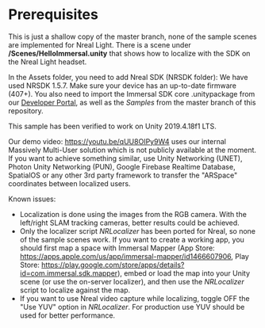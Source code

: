 # Prerequisites

This is just a shallow copy of the master branch, none of the sample scenes are implemented for Nreal Light. There is a scene under **/Scenes/HelloImmersal.unity** that shows how to localize with the SDK on the Nreal Light headset.

In the Assets folder, you need to add Nreal SDK (NRSDK folder): We have used NRSDK 1.5.7. Make sure your device has an up-to-date firmware (407+).
You also need to import the Immersal SDK core .unitypackage from our [Developer Portal](https://developers.immersal.com/ "Register and download SDK"), as well as the *Samples* from the master branch of this repository.

This sample has been verified to work on Unity 2019.4.18f1 LTS.

Our demo video: https://youtu.be/qUU8OIPy9W4
uses our internal Massively Multi-User solution which is not publicly available at the moment. If you want to achieve something similar, use Unity Networking (UNET), Photon Unity Networking (PUN), Google Firebase Realtime Database, SpatialOS or any other 3rd party framework to transfer the "ARSpace" coordinates between localized users.

Known issues:
* Localization is done using the images from the RGB camera. With the left/right SLAM tracking cameras, better results could be achieved.
* Only the localizer script *NRLocalizer* has been ported for Nreal, so none of the sample scenes work. If you want to create a working app, you should first map a space with Immersal Mapper (App Store: https://apps.apple.com/us/app/immersal-mapper/id1466607906, Play Store: https://play.google.com/store/apps/details?id=com.immersal.sdk.mapper), embed or load the map into your Unity scene (or use the on-server localizer), and then use the *NRLocalizer* script to localize against the map.
* If you want to use Nreal video capture while localizing, toggle OFF the "Use YUV" option in *NRLocalizer*. For production use YUV should be used for better performance.
